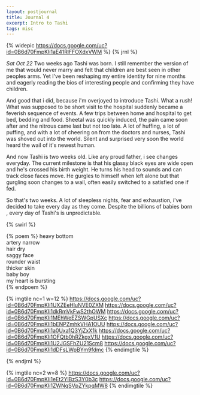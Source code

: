 ```yaml
---
layout: postjournal
title: Journal 4
excerpt: Intro to Tashi
tags: misc
---
```


{% widepic https://docs.google.com/uc?id=0B6d70FmpKIi1aE41RlFFOXdxVWM %}
{% jrnl %}

*Sat Oct 22* Two weeks ago Tashi was born. I still remember the version of me
that would never marry and  felt that children are best seen
in other peoples arms. Yet I've been reshaping my entire identity for nine
months and eagerly reading the bios of interesting people and confirming they
have children.

And good that i did, because i'm overjoyed to introduce Tashi. What a rush! What
was supposed to be short visit to the hospital suddenly became a feverish
sequence of events. A few trips between home and hospital to get bed, bedding
and food. Sheetal was quickly induced, the pain came soon after and the nitrous
came last but not too late. A lot of huffing, a lot of puffing, and with a lot
of cheering on from the doctors and nurses, Tashi was shoved out into the
world. Silent and surprised very soon the world heard the wail of it's newest human.

And now Tashi is two weeks old. Like any proud father, i see changes
everyday. The current milestone is that his glassy black eyes are wide open and
he's crossed his birth weight. He turns his head to sounds and can track close
faces move. He gurgles to himself when left alone but that gurgling soon changes
to a wail, often easily switched to a satisfied one if fed.

So that's two weeks. A lot of sleepless nights, fear and exhaustion, i've
decided to take every day as they come. Despite the billions of babies born
, every day of Tashi's  is unpredictable.

{% swirl %}

{% poem %}
heavy bottom  
artery narrow  
hair dry  
saggy face  
rounder waist  
thicker skin  
baby boy  
my heart is bursting  
{% endpoem %}

{% imgtile nc=1 w=12 %}
https://docs.google.com/uc?id=0B6d70FmpKIi1UXZEeHluNVE0ZXM
https://docs.google.com/uc?id=0B6d70FmpKIi1dkRmVkFwS2thOWM
https://docs.google.com/uc?id=0B6d70FmpKIi1MEhWeEZSWGpUSXc
https://docs.google.com/uc?id=0B6d70FmpKIi1bENPZmhkVHA1OUU
https://docs.google.com/uc?id=0B6d70FmpKIi1a0Uxa1Q3YjZxX1k
https://docs.google.com/uc?id=0B6d70FmpKIi1OFQtb0hRZkgxV1U
https://docs.google.com/uc?id=0B6d70FmpKIi1U2JGSFhZU21Scm8
https://docs.google.com/uc?id=0B6d70FmpKIi1dDFsLWpBYm9fdmc
{% endimgtile %}



{% endjrnl %}

{% imgtile nc=2 w=8 %}
https://docs.google.com/uc?id=0B6d70FmpKIi1eEt2YlBzS3Y0b3c
https://docs.google.com/uc?id=0B6d70FmpKIi1ZWNqSVpZYkpqMW8
{% endimgtile %}
